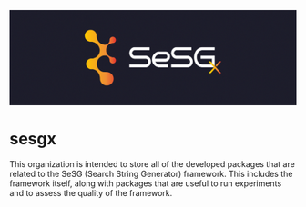 ![sesgx logo](https://github.com/sesgx/.github/blob/main/sesgx_header.png)
# sesgx

This organization is intended to store all of the developed packages that are related to the SeSG (Search String Generator) framework. This includes the framework itself, along with packages that are useful to run experiments and to assess the quality of the framework.
